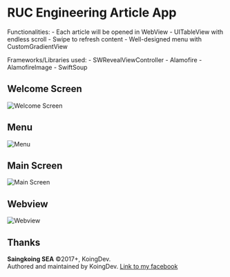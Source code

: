 # RUC Engineering Article App

Functionalities:
    - Each article will be opened in WebView
    - UITableView with endless scroll
    - Swipe to refresh content
    - Well-designed menu with CustomGradientView

Frameworks/Libraries used:
    - SWRevealViewController
    - Alamofire
    - AlamofireImage
    - SwiftSoup

Welcome Screen
--------------
<img src="https://raw.github.com/koingdev/rise-up/master/screenshots/welcome.png?raw=true" alt="Welcome Screen">

Menu
----
<img src="https://raw.github.com/koingdev/rise-up/master/screenshots/menu.png?raw=true" alt="Menu">

Main Screen
-----------
<img src="https://raw.github.com/koingdev/rise-up/master/screenshots/main.png?raw=true" alt="Main Screen">

Webview
-------
<img src="https://raw.github.com/koingdev/rise-up/master/screenshots/webview.png?raw=true" alt="Webview">

Thanks
------

**Saingkoing SEA** ©2017+, KoingDev. <br>
Authored and maintained by KoingDev.
<a href="https://facebook.com/sskdev">Link to my facebook</a>
